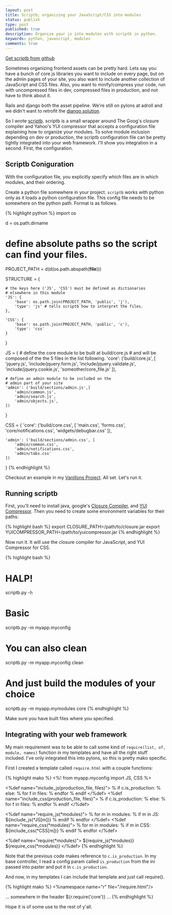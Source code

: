 ```yaml
---
layout: post
title: Scriptb; organizing your JavaScript/CSS into modules
status: publish
type: post
published: true
description: Organize your js into modules with scriptb in python.
keywords: python, javascript, modules
comments: true
---
```


[Get scriptb from github](https://github.com/benogle/scriptb)

Sometimes organizing frontend assets can be pretty hard. Lets say you have a bunch of
core js libraries you want to include on every page, but on the admin pages of your site, you
also want to include another collection of JavaScript and CSS files. Also, you want to
minify/compress your code, run with uncompressed files in dev, compressed files in production,
and not have to think about it.

Rails and django both the asset pipeline. We're still on pylons at adroll and we didn't want to
retrofit the [django solution](http://django-pipeline.readthedocs.org/en/latest/index.html).

So I wrote [scriptb](https://github.com/benogle/scriptb).
scriptb is a small wrapper around The Goog's closure compiler and Yahoo's YUI compressor that
accepts a configuration file explaining how to organize your modules. To solve module inclusion
depending on dev or production, the scriptb configuration file can be pretty tightly integrated
into your web framework. I'll show you integration in a second. First, the configuration.

## Scriptb Coniguration

With the configuration file, you explicitly specify which files are in which modules, and their
ordering.

Create a python file somewhere in your project. `scriptb` works with python only as it loads a
python configuration file. This config file needs to be somewhere on the python path. Format is
as follows.

{% highlight python %}
import os

d = os.path.dirname

# define absolute paths so the script can find your files.
PROJECT_PATH = d(d(os.path.abspath(__file__)))

STRUCTURE = {

    # the keys here ('JS', 'CSS') must be defined as dictionaries
    # elsewhere in this module
    'JS': {
        'base': os.path.join(PROJECT_PATH, 'public', 'j'),
        'type': 'js' # tells scriptb how to interpret the files.
    },

    'CSS': {
        'base': os.path.join(PROJECT_PATH, 'public', 'c'),
        'type': 'css'
    }
}

JS = {
    # define the core module to be built at build/core.js
    # and will be composed of the the 5 files in the list following.
    'core': ('build/core.js', [
        'jquery.js',
        'include/jquery.form.js',
        'include/jquery.validate.js',
        'include/jquery.cookie.js',
        'someother/core_file.js'
    ]),

    # define an admin module to be included on the
    # admin part of your site
    'admin': ('build/sections/admin.js',[
        'admin/common.js',
        'admin/search.js',
        'admin/objects.js',
    ])
}

CSS = {
    'core': ('build/core.css', [
        'main.css',
        'forms.css',
        'core/notifications.css',
        'widgets/debugbar.css'
    ]),

    'admin': ('build/sections/admin.css', [
        'admin/common.css',
        'admin/notifications.css',
        'admin/tabs.css'
    ])
}
{% endhighlight %}


Checkout an example in my [Vanillons Project](https://github.com/benogle/vanillons/blob/master/vanillons/config/frontend_modules.py).
All set. Let's run it.

## Running scriptb

First, you'll need to install java, google's
[Closure Compiler](http://code.google.com/closure/compiler/), and
[YUI Compressor](http://yuilibrary.com/downloads/#yuicompressor).
Then you need to create some environment variables for their paths:

{% highlight bash %}
export CLOSURE_PATH=/path/to/closure.jar
export YUICOMPRESSOR_PATH=/path/to/yuicompressor.jar
{% endhighlight %}

Now run it. It will use the closure compiler for JavaScript, and YUI Compressor for CSS.

{% highlight bash %}
# HALP!
scriptb.py -h

# Basic
scriptb.py -m myapp.myconfig

# You can also clean
scriptb.py -m myapp.myconfig clean

# And just build the modules of your choice
scriptb.py -m myapp.mymodules core
{% endhighlight %}

Make sure you have built files where you specified.

## Integrating with your web framework

My main requirement was to be able to call some kind of `require(list, of, module, names)`
function in my templates and have all the right stuff included. I've only integrated this into
pylons, so this is pretty mako specific.

First I created a template called `require.html` with a couple functions:

{% highlight mako %}
<%!
from myapp.myconfig import JS, CSS
%>

<%def name="include_js(production_file, files)">
    % if c.is_production:
        <script type="text/javascript" src="${h.static_url('j', production_file)}" ></script>
    % else:
        % for f in files:
            <script type="text/javascript" src="${h.static_url('j', f)}" ></script>
        % endfor
    % endif
</%def>
<%def name="include_css(production_file, files)">
    % if c.is_production:
        <link type="text/css" rel="stylesheet" href="${h.static_url('c', production_file)}" />
    % else:
        % for f in files:
            <link type="text/css" rel="stylesheet" href="${h.static_url('c', f)}" />
        % endfor
    % endif
</%def>

<%def name="require_js(*modules)">
    % for m in modules:
        % if m in JS:
            ${include_js(*JS[m])}
        % endif
    % endfor
</%def>
<%def name="require_css(*modules)">
    % for m in modules:
        % if m in CSS:
            ${include_css(*CSS[m])}
        % endif
    % endfor
</%def>

<%def name="require(*modules)">
    ${require_js(*modules)}
    ${require_css(*modules)}
</%def>
{% endhighlight %}

Note that the previous code makes reference to `c.is_production`. In my base controller, I read
a config param called `is_production` from the ini passed into paster and put it in
`c.is_production`.

And now, in my templates I can include that template and just call require().

{% highlight mako %}
<%namespace name="r" file="/require.html"/>

... somewhere in the header
${r.require('core')}
...
{% endhighlight %}

Hope it is of some use to the rest of y'all.
